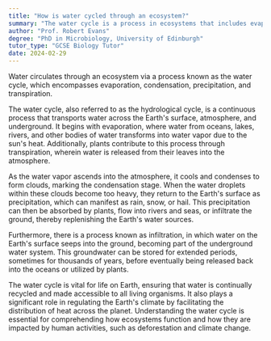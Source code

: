 ```yaml
---
title: "How is water cycled through an ecosystem?"
summary: "The water cycle is a process in ecosystems that includes evaporation, condensation, precipitation, and transpiration, facilitating the movement and recycling of water throughout the environment."
author: "Prof. Robert Evans"
degree: "PhD in Microbiology, University of Edinburgh"
tutor_type: "GCSE Biology Tutor"
date: 2024-02-29
---
```


Water circulates through an ecosystem via a process known as the water cycle, which encompasses evaporation, condensation, precipitation, and transpiration.

The water cycle, also referred to as the hydrological cycle, is a continuous process that transports water across the Earth's surface, atmosphere, and underground. It begins with evaporation, where water from oceans, lakes, rivers, and other bodies of water transforms into water vapor due to the sun's heat. Additionally, plants contribute to this process through transpiration, wherein water is released from their leaves into the atmosphere.

As the water vapor ascends into the atmosphere, it cools and condenses to form clouds, marking the condensation stage. When the water droplets within these clouds become too heavy, they return to the Earth's surface as precipitation, which can manifest as rain, snow, or hail. This precipitation can then be absorbed by plants, flow into rivers and seas, or infiltrate the ground, thereby replenishing the Earth's water sources.

Furthermore, there is a process known as infiltration, in which water on the Earth's surface seeps into the ground, becoming part of the underground water system. This groundwater can be stored for extended periods, sometimes for thousands of years, before eventually being released back into the oceans or utilized by plants.

The water cycle is vital for life on Earth, ensuring that water is continually recycled and made accessible to all living organisms. It also plays a significant role in regulating the Earth's climate by facilitating the distribution of heat across the planet. Understanding the water cycle is essential for comprehending how ecosystems function and how they are impacted by human activities, such as deforestation and climate change.
    
